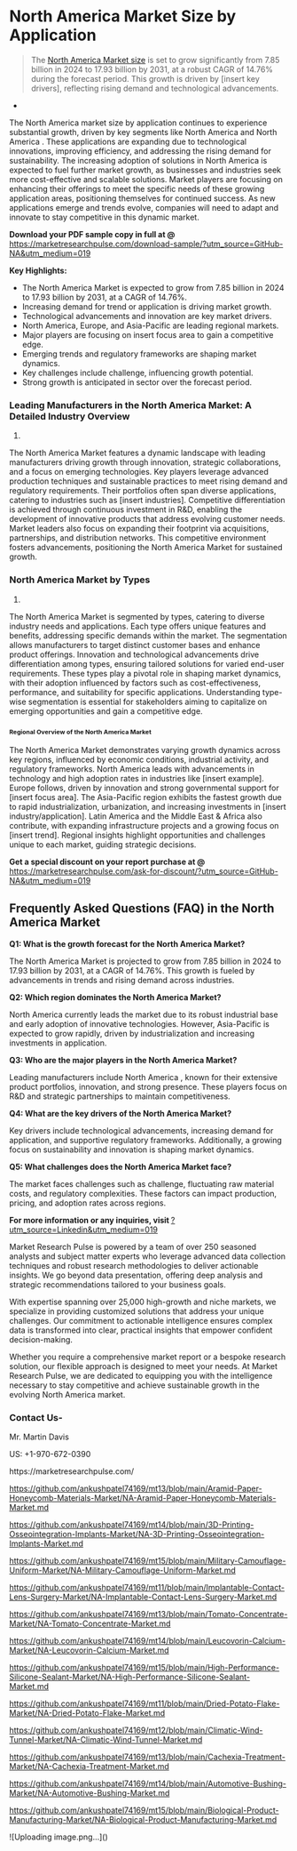 <h1>North America  Market&nbsp;Size by Application</h1><blockquote><p>The <a href="https://marketresearchpulse.com/download-sample/?utm_source=GitHub-NA&amp;utm_medium=019">North America  Market size</a> is set to grow significantly from 7.85 billion in 2024 to 17.93 billion by 2031, at a robust CAGR of 14.76% during the forecast period. This growth is driven by [insert key drivers], reflecting rising demand and technological advancements.</p></blockquote><ul><li></li></ul><p>The North America  market size by application continues to experience substantial growth, driven by key segments like North America  and North America . These applications are expanding due to technological innovations, improving efficiency, and addressing the rising demand for sustainability. The increasing adoption of solutions in North America  is expected to fuel further market growth, as businesses and industries seek more cost-effective and scalable solutions. Market players are focusing on enhancing their offerings to meet the specific needs of these growing application areas, positioning themselves for continued success. As new applications emerge and trends evolve, companies will need to adapt and innovate to stay competitive in this dynamic market.</p><p><strong>Download your PDF sample copy in full at @ </strong><a href="https://marketresearchpulse.com/download-sample/?utm_source=GitHub-NA&amp;utm_medium=019">https://marketresearchpulse.com/download-sample/?utm_source=GitHub-NA&amp;utm_medium=019</a></p><p><strong>Key Highlights: </strong></p><ul><li>The North America  Market is expected to grow from 7.85 billion in 2024 to 17.93 billion by 2031, at a CAGR of 14.76%.</li><li>Increasing demand for trend or application is driving market growth.</li><li>Technological advancements and innovation are key market drivers.</li><li>North America, Europe, and Asia-Pacific are leading regional markets.</li><li>Major players are focusing on insert focus area to gain a competitive edge.</li><li>Emerging trends and regulatory frameworks are shaping market dynamics.</li><li>Key challenges include challenge, influencing growth potential.</li><li>Strong growth is anticipated in sector over the forecast period.</li></ul><h3>Leading Manufacturers in the North America  Market: A Detailed Industry Overview</h3><ol><li></li></ol><div class="flex max-w-full flex-col flex-grow"><div class="min-h-8 text-message flex w-full flex-col items-end gap-2 whitespace-normal break-words [.text-message+&amp;]:mt-5" dir="auto" data-message-author-role="assistant" data-message-id="fd8432e4-4910-450d-b182-61b7bfb0a01f" data-message-model-slug="gpt-4o"><div class="flex w-full flex-col gap-1 empty:hidden first:pt-[3px]"><div class="markdown prose w-full break-words dark:prose-invert light"><p>The North America  Market features a dynamic landscape with leading manufacturers driving growth through innovation, strategic collaborations, and a focus on emerging technologies. Key players leverage advanced production techniques and sustainable practices to meet rising demand and regulatory requirements. Their portfolios often span diverse applications, catering to industries such as [insert industries]. Competitive differentiation is achieved through continuous investment in R&amp;D, enabling the development of innovative products that address evolving customer needs. Market leaders also focus on expanding their footprint via acquisitions, partnerships, and distribution networks. This competitive environment fosters advancements, positioning the North America  Market for sustained growth.</p></div></div></div></div><h3>North America  Market by Types</h3><ol><li></li></ol><div class="flex max-w-full flex-col flex-grow"><div class="min-h-8 text-message flex w-full flex-col items-end gap-2 whitespace-normal break-words [.text-message+&amp;]:mt-5" dir="auto" data-message-author-role="assistant" data-message-id="084470be-0bb7-4664-bddf-5156b4f41249" data-message-model-slug="gpt-4o-mini"><div class="flex w-full flex-col gap-1 empty:hidden first:pt-[3px]"><div class="markdown prose w-full break-words dark:prose-invert light"><p>The North America  Market is segmented by types, catering to diverse industry needs and applications. Each type offers unique features and benefits, addressing specific demands within the market. The segmentation allows manufacturers to target distinct customer bases and enhance product offerings. Innovation and technological advancements drive differentiation among types, ensuring tailored solutions for varied end-user requirements. These types play a pivotal role in shaping market dynamics, with their adoption influenced by factors such as cost-effectiveness, performance, and suitability for specific applications. Understanding type-wise segmentation is essential for stakeholders aiming to capitalize on emerging opportunities and gain a competitive edge.</p></div></div></div></div><h3><span style="font-size: 11px;">Regional Overview of the North America  Market</span></h3><div class="flex max-w-full flex-col flex-grow"><div class="min-h-8 text-message flex w-full flex-col items-end gap-2 whitespace-normal break-words [.text-message+&amp;]:mt-5" dir="auto" data-message-author-role="assistant" data-message-id="e9038762-ce64-4e30-91c9-9bd413514231" data-message-model-slug="gpt-4o-mini"><div class="flex w-full flex-col gap-1 empty:hidden first:pt-[3px]"><div class="markdown prose w-full break-words dark:prose-invert light"><p>The North America  Market demonstrates varying growth dynamics across key regions, influenced by economic conditions, industrial activity, and regulatory frameworks. North America leads with advancements in technology and high adoption rates in industries like [insert example]. Europe follows, driven by innovation and strong governmental support for [insert focus area]. The Asia-Pacific region exhibits the fastest growth due to rapid industrialization, urbanization, and increasing investments in [insert industry/application]. Latin America and the Middle East &amp; Africa also contribute, with expanding infrastructure projects and a growing focus on [insert trend]. Regional insights highlight opportunities and challenges unique to each market, guiding strategic decisions.</p></div></div></div></div><p><strong>Get a special discount on your report purchase at @ </strong><a href="https://marketresearchpulse.com/ask-for-discount/?utm_source=GitHub-NA&amp;utm_medium=019">https://marketresearchpulse.com/ask-for-discount/?utm_source=GitHub-NA&amp;utm_medium=019</a></p><h2>Frequently Asked Questions (FAQ) in the North America  Market</h2><p><strong>Q1: What is the growth forecast for the North America  Market?</strong></p><p>The North America  Market is projected to grow from 7.85 billion in 2024 to 17.93 billion by 2031, at a CAGR of 14.76%. This growth is fueled by advancements in trends and rising demand across industries.</p><p><strong>Q2: Which region dominates the North America  Market?</strong></p><p>North America currently leads the market due to its robust industrial base and early adoption of innovative technologies. However, Asia-Pacific is expected to grow rapidly, driven by industrialization and increasing investments in application.</p><p><strong>Q3: Who are the major players in the North America  Market?</strong></p><p>Leading manufacturers include North America , known for their extensive product portfolios, innovation, and strong presence. These players focus on R&amp;D and strategic partnerships to maintain competitiveness.</p><p><strong>Q4: What are the key drivers of the North America  Market?</strong></p><p>Key drivers include technological advancements, increasing demand for application, and supportive regulatory frameworks. Additionally, a growing focus on sustainability and innovation is shaping market dynamics.</p><p><strong>Q5: What challenges does the North America  Market face?</strong></p><p>The market faces challenges such as challenge, fluctuating raw material costs, and regulatory complexities. These factors can impact production, pricing, and adoption rates across regions.</p><p><strong>For more information or any inquiries, visit&nbsp;</strong><a href="?utm_source=Linkedin&utm_medium=019">?utm_source=Linkedin&utm_medium=019</a></p><p>Market Research Pulse is powered by a team of over 250 seasoned analysts and subject matter experts who leverage advanced data collection techniques and robust research methodologies to deliver actionable insights. We go beyond data presentation, offering deep analysis and strategic recommendations tailored to your business goals.</p><p>With expertise spanning over 25,000 high-growth and niche markets, we specialize in providing customized solutions that address your unique challenges. Our commitment to actionable intelligence ensures complex data is transformed into clear, practical insights that empower confident decision-making.</p><p>Whether you require a comprehensive market report or a bespoke research solution, our flexible approach is designed to meet your needs. At Market Research Pulse, we are dedicated to equipping you with the intelligence necessary to stay competitive and achieve sustainable growth in the evolving North America  market.</p><h3><strong>Contact Us-</strong></h3><p>Mr. Martin Davis</p><p>US: +1-970-672-0390</p><p>https://marketresearchpulse.com/</p><p><a href="https://github.com/ankushpatel74169/mt13/blob/main/Aramid-Paper-Honeycomb-Materials-Market/NA-Aramid-Paper-Honeycomb-Materials-Market.md">https://github.com/ankushpatel74169/mt13/blob/main/Aramid-Paper-Honeycomb-Materials-Market/NA-Aramid-Paper-Honeycomb-Materials-Market.md</a></p><p><a href="https://github.com/ankushpatel74169/mt14/blob/main/3D-Printing-Osseointegration-Implants-Market/NA-3D-Printing-Osseointegration-Implants-Market.md">https://github.com/ankushpatel74169/mt14/blob/main/3D-Printing-Osseointegration-Implants-Market/NA-3D-Printing-Osseointegration-Implants-Market.md</a></p><p><a href="https://github.com/ankushpatel74169/mt15/blob/main/Military-Camouflage-Uniform-Market/NA-Military-Camouflage-Uniform-Market.md">https://github.com/ankushpatel74169/mt15/blob/main/Military-Camouflage-Uniform-Market/NA-Military-Camouflage-Uniform-Market.md</a></p><p><a href="https://github.com/ankushpatel74169/mt11/blob/main/Implantable-Contact-Lens-Surgery-Market/NA-Implantable-Contact-Lens-Surgery-Market.md">https://github.com/ankushpatel74169/mt11/blob/main/Implantable-Contact-Lens-Surgery-Market/NA-Implantable-Contact-Lens-Surgery-Market.md</a></p><p><a href="https://github.com/ankushpatel74169/mt13/blob/main/Tomato-Concentrate-Market/NA-Tomato-Concentrate-Market.md">https://github.com/ankushpatel74169/mt13/blob/main/Tomato-Concentrate-Market/NA-Tomato-Concentrate-Market.md</a></p><p><a href="https://github.com/ankushpatel74169/mt14/blob/main/Leucovorin-Calcium-Market/NA-Leucovorin-Calcium-Market.md">https://github.com/ankushpatel74169/mt14/blob/main/Leucovorin-Calcium-Market/NA-Leucovorin-Calcium-Market.md</a></p><p><a href="https://github.com/ankushpatel74169/mt15/blob/main/High-Performance-Silicone-Sealant-Market/NA-High-Performance-Silicone-Sealant-Market.md">https://github.com/ankushpatel74169/mt15/blob/main/High-Performance-Silicone-Sealant-Market/NA-High-Performance-Silicone-Sealant-Market.md</a></p><p><a href="https://github.com/ankushpatel74169/mt11/blob/main/Dried-Potato-Flake-Market/NA-Dried-Potato-Flake-Market.md">https://github.com/ankushpatel74169/mt11/blob/main/Dried-Potato-Flake-Market/NA-Dried-Potato-Flake-Market.md</a></p><p><a href="https://github.com/ankushpatel74169/mt12/blob/main/Climatic-Wind-Tunnel-Market/NA-Climatic-Wind-Tunnel-Market.md">https://github.com/ankushpatel74169/mt12/blob/main/Climatic-Wind-Tunnel-Market/NA-Climatic-Wind-Tunnel-Market.md</a></p><p><a href="https://github.com/ankushpatel74169/mt13/blob/main/Cachexia-Treatment-Market/NA-Cachexia-Treatment-Market.md">https://github.com/ankushpatel74169/mt13/blob/main/Cachexia-Treatment-Market/NA-Cachexia-Treatment-Market.md</a></p><p><a href="https://github.com/ankushpatel74169/mt14/blob/main/Automotive-Bushing-Market/NA-Automotive-Bushing-Market.md">https://github.com/ankushpatel74169/mt14/blob/main/Automotive-Bushing-Market/NA-Automotive-Bushing-Market.md</a></p><p><a href="https://github.com/ankushpatel74169/mt15/blob/main/Biological-Product-Manufacturing-Market/NA-Biological-Product-Manufacturing-Market.md">https://github.com/ankushpatel74169/mt15/blob/main/Biological-Product-Manufacturing-Market/NA-Biological-Product-Manufacturing-Market.md</a></p>
![Uploading image.png…]()
